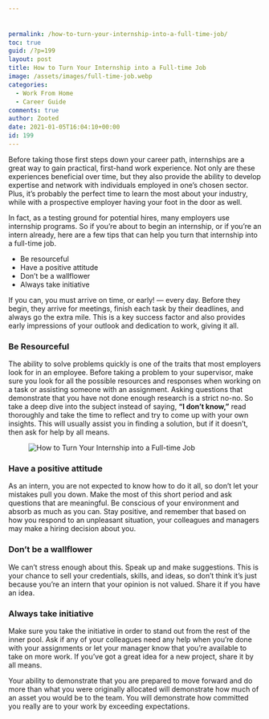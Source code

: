 ```yaml
---


permalink: /how-to-turn-your-internship-into-a-full-time-job/
toc: true
guid: /?p=199
layout: post
title: How to Turn Your Internship into a Full-time Job
image: /assets/images/full-time-job.webp
categories:
  - Work From Home
  - Career Guide
comments: true
author: Zooted
date: 2021-01-05T16:04:10+00:00
id: 199
---
```

Before taking those first steps down your career path, internships are a great way to gain practical, first-hand work experience. Not only are these experiences beneficial over time, but they also provide the ability to develop expertise and network with individuals employed in one&#8217;s chosen sector. Plus, it&#8217;s probably the perfect time to learn the most about your industry, while with a prospective employer having your foot in the door as well.

In fact, as a testing ground for potential hires, many employers use internship programs. So if you&#8217;re about to begin an internship, or if you&#8217;re an intern already, here are a few tips that can help you turn that internship into a full-time job.

  * Be resourceful
  * Have a positive attitude
  * Don&#8217;t be a wallflower
  * Always take initiative

If you can, you must arrive on time, or early! — every day. Before they begin, they arrive for meetings, finish each task by their deadlines, and always go the extra mile. This is a key success factor and also provides early impressions of your outlook and dedication to work, giving it all.

### Be Resourceful

The ability to solve problems quickly is one of the traits that most employers look for in an employee. Before taking a problem to your supervisor, make sure you look for all the possible resources and responses when working on a task or assisting someone with an assignment. Asking questions that demonstrate that you have not done enough research is a strict no-no. So take a deep dive into the subject instead of saying, **&#8220;I don&#8217;t know,&#8221;** read thoroughly and take the time to reflect and try to come up with your own insights. This will usually assist you in finding a solution, but if it doesn&#8217;t, then ask for help by all means.

<div class="wp-block-image">
  <figure class="aligncenter size-large"><img loading="lazy" width="800" height="445" src="/wp-content/uploads/2021/01/internship2-800x445-1.png" alt="How to Turn Your Internship into a Full-time Job" class="wp-image-200" srcset="/wp-content/uploads/2021/01/internship2-800x445-1.png 800w, /wp-content/uploads/2021/01/internship2-800x445-1-300x167.png 300w, /wp-content/uploads/2021/01/internship2-800x445-1-768x427.png 768w" sizes="(max-width: 800px) 100vw, 800px" /></figure>
</div>

### Have a positive attitude

As an intern, you are not expected to know how to do it all, so don&#8217;t let your mistakes pull you down. Make the most of this short period and ask questions that are meaningful. Be conscious of your environment and absorb as much as you can. Stay positive, and remember that based on how you respond to an unpleasant situation, your colleagues and managers may make a hiring decision about you.

### Don&#8217;t be a wallflower

We can&#8217;t stress enough about this. Speak up and make suggestions. This is your chance to sell your credentials, skills, and ideas, so don&#8217;t think it&#8217;s just because you&#8217;re an intern that your opinion is not valued. Share it if you have an idea.

### Always take initiative

Make sure you take the initiative in order to stand out from the rest of the inner pool. Ask if any of your colleagues need any help when you&#8217;re done with your assignments or let your manager know that you&#8217;re available to take on more work. If you&#8217;ve got a great idea for a new project, share it by all means.

Your ability to demonstrate that you are prepared to move forward and do more than what you were originally allocated will demonstrate how much of an asset you would be to the team. You will demonstrate how committed you really are to your work by exceeding expectations.
 
